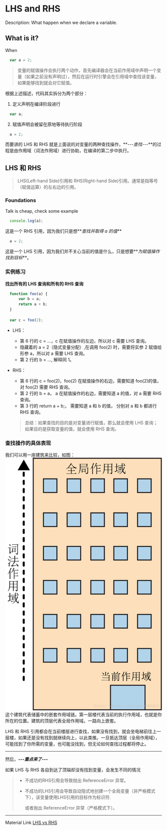# LHS and RHS

Description: What happen when we declare a variable.

## What is it?

When

```JavaScript
  var a = 2;
```

> 变量的赋值操作会执行两个动作，首先编译器会在当前作用域中声明一个变量（如果之前没有声明过），然后在运行时引擎会在引用域中查找该变量，如果能够找到就会对它赋值。

根据上述描述，代码其实拆分为两个部分：

1. 定义声明在编译阶段进行

```JavaScript
  var a;
```

2. 赋值声明会被留在原地等待执行阶段

```JavaScript
  a = 2;
```

而要讲的 LHS 和 RHS 就是上面说的对变量的两种查找操作，**_---查找---_**的过程是由作用域（词法作用域）进行协助，在编译的第二步中执行。

## LHS 和 RHS

> LHS(Left-hand Side)引用和 RHS(Right-hand Side)引用。通常是指等号（赋值运算）的左右边的引用。

### Foundations

Talk is cheap, check some example

```JavaScript
  console.log(a);
```

这是一个 RHS 引用，因为我们只是想**_查找并取得 a 的值_**

```JavaScript
  a = 2;
```

这是一个 LHS 引用，因为我们并不关心当前的值是什么，只是想要**_为赋值操作找到目标_**。

### 实例练习

**找出所有的 LHS 查询和所有的 RHS 查询**

```JavaScript
  function foo(a) {
	  var b = a;
	  return a + b;
  }

  var c = foo(2);
```

- LHS：

  - 第 6 行的 c = ...，c 在赋值操作的左边，所以对 c 需要 LHS 查询。
  - 隐藏着的 a = 2（隐式变量分配）,在调用 foo(2) 时，需要将实参 2 赋值给形参 a，所以对 a 需要 LHS 查询。
  - 第 2 行的 b = ..., 解释同 1。

- RHS：
  - 第 6 行的 c = foo(2)，foo(2) 在赋值操作的右边，需要知道 foo(2)的值，对 foo(2) 需要 RHS 查询。
  - 第 2 行的 b = a， a 在赋值操作的右边，需要知道 a 的值，对 a 需要 RHS 查询。
  - 第 3 行的 return a + b;， 需要知道 a 和 b 的值， 分别对 a 和 b 都进行 RHS 查询。

  > 总结：如果查找的目的是对变量进行赋值，那么就会使用 LHS 查询；
  > 如果目的是获取变量的值，就会使用 RHS 查询。

### 查找操作的具体表现

我们可以用一座建筑来比较，如图：
![](Resources/JS-Foundations/LHS_RHS.png)
这个建筑代表储蓄中的嵌套作用域链。第一层楼代表当前的执行作用域，也就是你所在的位置。建筑的顶层代表全局作用域。一路向上嵌套。

LHS 和 RHS 引用都会在当前楼层进行查找，如果没有找到，就会坐电梯前往上一层楼，如果还是没有找到就继续向上，以此类推。一旦抵达顶层（全局作用域），可能找到了你所需的变量，也可能没找到，但无论如何查找过程都将停止。

---

然后，***---重点来了---***

如果 LHS 与 RHS 各自到达了顶端却没有找到变量，会发生不同的情况

> - 不成功的RHS引用会导致抛出 ReferenceError 异常。
> - 不成功的LHS引用会导致自动隐式地创建一个全局变量（非严格模式下），该变量使用LHS引用的目标作为标识符.
> 
>   或者抛出 ReferenceError 异常（严格模式下）。

---

Material Link
[LHS vs RHS](https://blog.csdn.net/zwkkkk1/article/details/79725502)